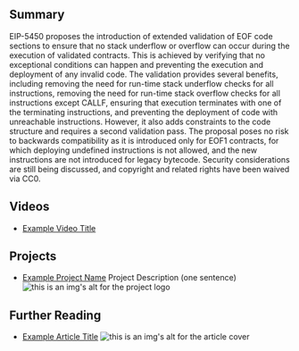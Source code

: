 ## Summary

EIP-5450 proposes the introduction of extended validation of EOF code sections to ensure that no stack underflow or overflow can occur during the execution of validated contracts. This is achieved by verifying that no exceptional conditions can happen and preventing the execution and deployment of any invalid code. The validation provides several benefits, including removing the need for run-time stack underflow checks for all instructions, removing the need for run-time stack overflow checks for all instructions except CALLF, ensuring that execution terminates with one of the terminating instructions, and preventing the deployment of code with unreachable instructions. However, it also adds constraints to the code structure and requires a second validation pass. The proposal poses no risk to backwards compatibility as it is introduced only for EOF1 contracts, for which deploying undefined instructions is not allowed, and the new instructions are not introduced for legacy bytecode. Security considerations are still being discussed, and copyright and related rights have been waived via CC0.

## Videos

- [Example Video Title](https://www.youtube.com/watch?v=TDGq4aeevgY)

## Projects

- [Example Project Name](https://xxxx.xxx/xxxxx) Project Description (one sentence) ![this is an img's alt for the project logo](https://xxxx.xxx/project-logo.xxx)

## Further Reading

- [Example Article Title](https://xxxx.xxx/xxxxx) ![this is an img's alt for the article cover](https://xxxx.xxx/article-cover.xxx)
